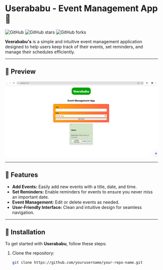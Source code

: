 # Userababu - Event Management App 📅

![GitHub](https://img.shields.io/github/license/yourusername/your-repo-name)
![GitHub stars](https://img.shields.io/github/stars/yourusername/your-repo-name?style=social)
![GitHub forks](https://img.shields.io/github/forks/yourusername/your-repo-name?style=social)

**Veerababu's** is a simple and intuitive event management application designed to help users keep track of their events, set reminders, and manage their schedules efficiently.

---

## 📸 Preview

![Event Management App Screenshot](Screenshot.png)

---

## 🚀 Features

- **Add Events:** Easily add new events with a title, date, and time.
- **Set Reminders:** Enable reminders for events to ensure you never miss an important date.
- **Event Management:** Edit or delete events as needed.
- **User-Friendly Interface:** Clean and intuitive design for seamless navigation.

---

## 🔧 Installation

To get started with **Userababu**, follow these steps:

1. Clone the repository:
   ```bash
   git clone https://github.com/yourusername/your-repo-name.git
